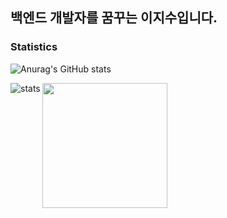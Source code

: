 ## 백엔드 개발자를 꿈꾸는 이지수입니다.

<!--
**LLjay/LLjay** is a ✨ _special_ ✨ repository because its `README.md` (this file) appears on your GitHub profile.

Here are some ideas to get you started:

- 🔭 I’m currently working on ...
- 🌱 I’m currently learning ...
- 👯 I’m looking to collaborate on ...
- 🤔 I’m looking for help with ...
- 💬 Ask me about ...
- 📫 How to reach me: ...
- 😄 Pronouns: ...
- ⚡ Fun fact: ...
-->
### Statistics
![Anurag's GitHub stats](https://github-readme-stats.vercel.app/api?username=LLjay&show_icons=true&theme=transparent)
<div>
  <img alt="stats" align="left" src="https://github-readme-stats.vercel.app/api?username=LLjay&show_icons=true&theme=holi"/>
</div>
<div>
  <img height=200 align="left"src="https://github-readme-stats.vercel.app/api/top-langs/?username=LLjay&hide=c%23,powershell,Mathematica,Ruby,Objective-C,Objective-C%2b%2b,Cuda&title_color=61dafb&text_color=ffffff&icon_color=61dafb&bg_color=20232a&langs_count=8&layout=compact&border_color=61dafb&hide_border=true&size_weight=0.5&count_weight=0.5"/>
</div>
